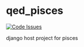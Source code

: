 # qed_pisces
[![Code Issues](https://www.quantifiedcode.com/api/v1/project/8bfcec04c0a34fdea403226177420a86/badge.svg)](https://www.quantifiedcode.com/app/project/8bfcec04c0a34fdea403226177420a86)

django host project for pisces

